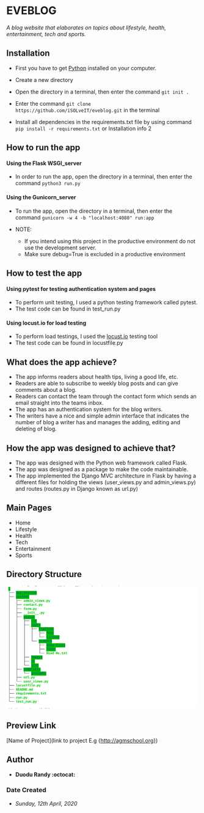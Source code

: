 # EVEBLOG
*A blog website that elaborates on topics about lifestyle, health, entertainment, tech and sports.*

## Installation
* First you have to get [Python](https://www.python.org) installed on your computer.
* Create a new directory
* Open the directory in a terminal, then enter the command `git init .`
* Enter the command `git clone https://github.com/iSOLveIT/eveblog.git` in the terminal

* Install all dependencies in the requirements.txt file by using command `pip install -r requirements.txt` or Installation info 2

## How to run the app
#### Using the Flask WSGI_server
* In order to run the app, open the directory in a terminal, then enter the command `python3 run.py` 

#### Using the Gunicorn_server
* To run the app, open the directory in a terminal, then enter the command `gunicorn -w 4 -b "localhost:4080" run:app`

* NOTE: 
    * If you intend using this project in the productive environment do not use the development server.
    * Make sure debug=True is excluded in a productive environment

## How to test the app
#### Using pytest for testing authentication system and pages
* To perform unit testing, I used a python testing framework called pytest.
* The test code can be found in test_run.py

#### Using locust.io for load testing
* To perform load testings, I used the [locust.io](https://locust.io/) testing tool
* The test code can be found in locustfile.py

## What does the app achieve?
* The app informs readers about health tips, living a good life, etc.
* Readers are able to subscribe to weekly blog posts and can give comments about a blog.
* Readers can contact the team through the contact form which sends an email straight into the teams inbox. 
* The app has an authentication system for the blog writers. 
* The writers have a nice and simple admin interface that indicates the number of blog a writer has and manages the adding, editing and deleting of blog. 

## How the app was designed to achieve that?
* The app was designed with the Python web framework called Flask.
* The app was designed as a package to make the code maintainable. 
* The app implemented the Django MVC architecture in Flask by having a different files for holding the views (user_views.py and admin_views.py) and routes (routes.py in Django known as url.py) 

## Main Pages
* Home
* Lifestyle
* Health
* Tech
* Entertainment
* Sports

## Directory Structure
![Directory Structure](./content/static/images/blog.png)

## Preview Link
[Name of Project](link to project E.g {http://agmschool.org})

## Author
* __Duodu Randy :octocat:__

### Date Created
* _Sunday, 12th April, 2020_
